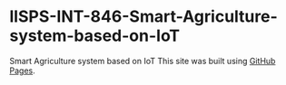 # llSPS-INT-846-Smart-Agriculture-system-based-on-IoT
Smart Agriculture system based on IoT
This site was built using [GitHub Pages](https://pages.github.com/).
